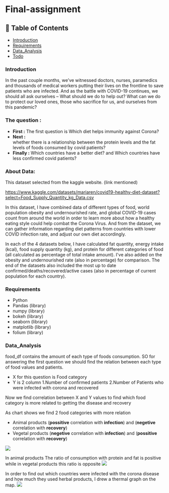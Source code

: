 # Final-assignment

## 🚩 Table of Contents


- [Introduction](#-Introduction)
- [Requirements](#-requirements)
- [Data_Analysis](#-Data_Analysis)
- [Todo](#-todo)

### Introduction
In the past couple months, we’ve witnessed doctors, nurses, paramedics and thousands of medical workers putting their lives on the frontline to save patients who are infected. And as the battle with COVID-19 continues, we should all ask ourselves – What should we do to help out? What can we do to protect our loved ones, those who sacrifice for us, and ourselves from this pandemic?

### The question :

- **First :**
The first question is Which diet helps immunity against Corona?
- **Next :**  
whether there is a relationship between the protein levels and the fat levels of foods consumed by covid patients?
- **Finally :**
Which countries have a better diet? and Which countries have less confirmed covid patients?


### About Data:
This dataset selected from the kaggle website. (link mentioned)

https://www.kaggle.com/datasets/mariaren/covid19-healthy-diet-dataset?select=Food_Supply_Quantity_kg_Data.csv

In this dataset, I have combined data of different types of food, world population obesity and undernourished rate, and global COVID-19 cases count from around the world in order to learn more about how a healthy eating style could help combat the Corona Virus. And from the dataset, we can gather information regarding diet patterns from countries with lower COVID infection rate, and adjust our own diet accordingly.

In each of the 4 datasets below, I have calculated fat quantity, energy intake (kcal), food supply quantity (kg), and protein for different categories of food (all calculated as percentage of total intake amount). I've also added on the obesity and undernourished rate (also in percentage) for comparison. The end of the datasets also included the most up to date confirmed/deaths/recovered/active cases (also in percentage of current population for each country).

### Requirements
- Python
- Pandas (library)
- numpy (library)
- bokeh (library)
- seaborn (library)
- matplotlib (library)
- folium (library)

### Data_Analysis
food_df contains the amount of each type of foods consumption. SO for answering the first question we should find the relation between each type of food values and patients.
- X for this question is Food category
- Y is 2 column 1.Number of confirmed patients 2.Number of Patients who were infected with corona and recovered

Now we find correlation between X and Y values to find which food category is more related to getting the disease and recovery

As chart shows we find 2 food categories with more relation
- Animal products (**possitive** correlation with **infection**) and (**negetive** correlation with **recovery**)
- Vegetal products (**negetive** correlation with **infection**) and (**possitive** correlation with **recovery**)
<img src ="https://user-images.githubusercontent.com/125770312/233967178-91d57c2d-022c-4f24-8691-af102c24e6c3.png"/>

In animal products The ratio of consumption with protein and fat is positive while in vegetal products this ratio is opposite
<img src ="https://user-images.githubusercontent.com/125770312/233967736-ffe55c17-6644-417a-a6ca-528ca782f357.png"/>

In order to find out which countries were infected with the corona disease and how much they used herbal products, I drew a thermal graph on the map.
<img src ="https://user-images.githubusercontent.com/125770312/233967781-4f4aa6c4-aaaf-4516-9dd1-1e7a5f46e6fb.png"/>
